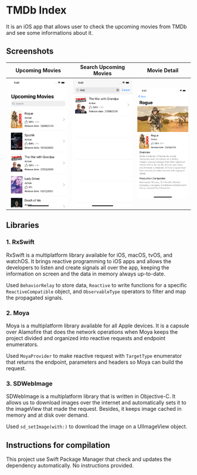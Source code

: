 # TMDb Index

It is an iOS app that allows user to check the upcoming movies from TMDb and see some informations about it.

## Screenshots

Upcoming Movies | Search Upcoming Movies | Movie Detail
----|----|----
![](/screenshots/UpcomingMovies.png) | ![](/screenshots/SearchUpcomingMovies.png) | ![](/screenshots/MovieDetail.png)

## Libraries

### 1. RxSwift

RxSwift is a multiplatform library available for iOS, macOS, tvOS, and watchOS. It brings reactive programming to iOS apps and allows the developers to listen and create signals all over the app, keeping the information on screen and the data in memory always up-to-date.

Used `BehaviorRelay` to store data, `Reactive` to write functions for a specific `ReactiveCompatible` object, and `ObservableType` operators to filter and map the propagated signals.

### 2. Moya

Moya is a multiplatform library available for all Apple devices. It is a capsule over Alamofire that does the network operations when Moya keeps the project divided and organized into reactive requests and endpoint enumerators.

Used `MoyaProvider` to make reactive request with `TargetType` enumerator that returns the endpoint, parameters and headers so Moya can build the request.

### 3. SDWebImage

SDWebImage is a multiplatform library that is written in Objective-C. It allows us to download images over the internet and automatically sets it to the imageView that made the request. Besides, it keeps image cached in memory and at disk over demand.

Used `sd_setImage(with:)` to download the image on a UIImageView object.

## Instructions for compilation

This project use Swift Package Manager that check and updates the dependency automatically. No instructions provided.
